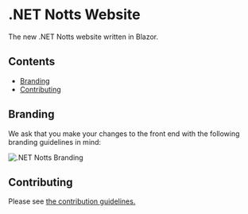 # .NET Notts Website

The new .NET Notts website written in Blazor.

## Contents

- [Branding](#branding)
- [Contributing](#contributing)

## Branding

We ask that you make your changes to the front end with the following branding guidelines in mind:

![.NET Notts Branding](https://res.cloudinary.com/dsfcrod4r/image/upload/v1598552467/branding_ydno1a.png)

## Contributing

Please see [the contribution guidelines.](./github/contributing.md)